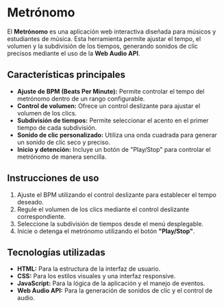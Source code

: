 # Metrónomo

El **Metrónomo** es una aplicación web interactiva diseñada para músicos y estudiantes de música. Esta herramienta permite ajustar el tempo, el volumen y la subdivisión de los tiempos, generando sonidos de clic precisos mediante el uso de la **Web Audio API**.

## Características principales

- **Ajuste de BPM (Beats Per Minute):** Permite controlar el tempo del metrónomo dentro de un rango configurable.
- **Control de volumen:** Ofrece un control deslizante para ajustar el volumen de los clics.
- **Subdivisión de tiempos:** Permite seleccionar el acento en el primer tiempo de cada subdivisión.
- **Sonido de clic personalizado:** Utiliza una onda cuadrada para generar un sonido de clic seco y preciso.
- **Inicio y detención:** Incluye un botón de "Play/Stop" para controlar el metrónomo de manera sencilla.

## Instrucciones de uso

1. Ajuste el BPM utilizando el control deslizante para establecer el tempo deseado.
2. Regule el volumen de los clics mediante el control deslizante correspondiente.
3. Seleccione la subdivisión de tiempos desde el menú desplegable.
4. Inicie o detenga el metrónomo utilizando el botón **"Play/Stop"**.

## Tecnologías utilizadas

- **HTML:** Para la estructura de la interfaz de usuario.
- **CSS:** Para los estilos visuales y una interfaz responsive.
- **JavaScript:** Para la lógica de la aplicación y el manejo de eventos.
- **Web Audio API:** Para la generación de sonidos de clic y el control de audio.

